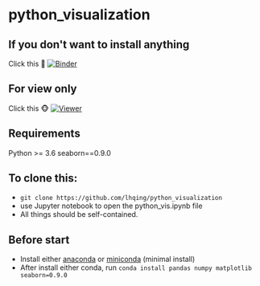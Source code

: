 # python_visualization

## If you don't want to install anything
Click this 🐷 [![Binder](https://mybinder.org/badge.svg)](https://mybinder.org/v2/gh/lhqing/python_visualization/master)

## For view only
Click this 🐵 [![Viewer](https://github.com/jupyter/design/blob/master/logos/Badges/nbviewer_badge.svg)](http://nbviewer.jupyter.org/github/lhqing/python_visualization/blob/master/python_vis.ipynb)

## Requirements
Python >= 3.6
seaborn==0.9.0

## To clone this:
- `git clone https://github.com/lhqing/python_visualization`
- use Jupyter notebook to open the python_vis.ipynb file
- All things should be self-contained.

## Before start
- Install either [anaconda](https://www.anaconda.com/download/) or [miniconda](https://conda.io/miniconda.html) (minimal install)
- After install either conda, run `conda install pandas numpy matplotlib seaborn=0.9.0`
